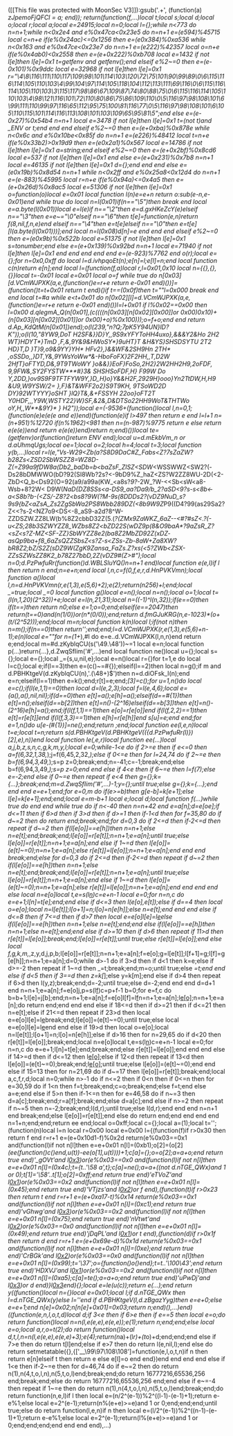 ([[This file was protected with MoonSec V3]]):gsub('.+', (function(a) _zJpemoFjQFCI = a; end)); return(function(f,...)local t;local s;local d;local o;local r;local a;local e=24915;local n=0;local l={};while n<773 do n=n+1;while n<0x2e4 and e%0x47ca<0x23e5 do n=n+1 e=(e*594)%45715 local c=n+e if(e%0x24ac)<=0x1256 then e=(e*0x384)%0xa536 while n<0x163 and e%0x47ce<0x23e7 do n=n+1 e=(e*222)%42357 local o=n+e if(e%0x4ab0)<0x2558 then e=(e+0x222)%0xb708 local e=1432 if not l[e]then l[e]=0x1 t=getfenv and getfenv();end elseif e%2~=0 then e=(e-0x101)%0x9ddc local e=32968 if not l[e]then l[e]=0x1 r="\4\8\116\111\110\117\109\98\101\114\103\120\72\75\101\90\99\89\0\6\115\116\114\105\110\103\4\99\104\97\114\105\118\104\112\113\111\69\116\0\6\115\116\114\105\110\103\3\115\117\98\86\67\109\87\74\80\88\75\0\6\115\116\114\105\110\103\4\98\121\116\101\72\110\80\86\75\86\109\110\0\5\116\97\98\108\101\6\99\111\110\99\97\116\65\112\95\75\100\81\116\77\0\5\116\97\98\108\101\6\105\110\115\101\114\116\113\108\101\103\109\65\95\81\5";end else e=(e-0x27)%0x54b4 n=n+1 local e=3478 if not l[e]then l[e]=0x1 t=(not t)and _ENV or t;end end end elseif e%2~=0 then e=(e+0xba)%0x878e while n<0x6c and e%0x10be<0x85f do n=n+1 e=(e*226)%48412 local t=n+e if(e%0x33b2)>0x19d9 then e=(e*0x2a1)%0x567 local e=14786 if not l[e]then l[e]=0x1 a=string;end elseif e%2~=0 then e=(e+0x2bf)%0x8cd6 local e=537 if not l[e]then l[e]=0x1 end else e=(e+0x231)%0x7b8 n=n+1 local e=46135 if not l[e]then l[e]=0x1 d={};end end end else e=(e*0x19b)%0x8d54 n=n+1 while n<0x2ff and e%0x25a8<0x12d4 do n=n+1 e=(e-883)%45995 local r=n+e if(e%0x94a)<=0x4a5 then e=(e+0x26d)%0x8ac5 local e=51306 if not l[e]then l[e]=0x1 o=function(o)local e=0x01 local function l(n)e=e+n return o:sub(e-n,e-0x01)end while true do local n=l(0x01)if(n=="\5")then break end local e=a.byte(l(0x01))local e=l(e)if n=="\2"then e=d.gxHKeZcY(e)elseif n=="\3"then e=e~="\0"elseif n=="\6"then t[e]=function(e,n)return f(8,nil,f,n,e)end elseif n=="\4"then e=t[e]elseif n=="\0"then e=t[e][l(a.byte(l(0x01)))];end local n=l(0x08)d[n]=e end end end elseif e%2~=0 then e=(e*0x9b)%0x522b local e=51375 if not l[e]then l[e]=0x1 s=tonumber;end else e=(e+0x139)%0x92bd n=n+1 local e=71940 if not l[e]then l[e]=0x1 end end end end end e=(e-923)%7762 end o(r);local e={};for n=0x0,0xff do local l=d.ivhpqoEt(n);e[n]=l;e[l]=n;end local function c(n)return e[n];end local l=(function(f,a)local r,l=0x01,0x10 local n={{},{},{}}local t=-0x01 local e=0x01 local o=f while true do n[0x03][d.VCmWJPXK(a,e,(function()e=r+e return e-0x01 end)())]=(function()t=t+0x01 return t end)()if t==(0x0f)then t=""l=0x000 break end end local t=#a while e<t+0x01 do n[0x02][l]=d.VCmWJPXK(a,e,(function()e=r+e return e-0x01 end)())l=l+0x01 if l%0x02==0x00 then l=0x00 d.qlegmA_Q(n[0x01],(c((((n[0x03][n[0x02][0x00]]or 0x00)*0x10)+(n[0x03][n[0x02][0x01]]or 0x00)+o)%0x100)));o=f+o;end end return d.Ap_KdQtM(n[0x01])end);o(l(239,"n?Q;7pK5Y94UN}lD?K"));o(l(10,"8*YW9,DoT H2SF&}}D}Y,,9S9xYFYT*oHH4uxo},&&&Y2&Ho 2H2 WT}HDYT*}TmD ,F,&,9Y&9&*HWo*SY*}9uHT}T &H&YS}SHSDSYTU 2T2 HD}T,D }T}9,o9&9YY}YH* HFv2},}&&WF&2SH9Hn  2TH* ,oS*S*Do,,}DT,Y&,9YWsYoWw*&-HboFoFX}*2F2HH,,T,D2W 2HfT}oFTYD,D&,*9T9TWoW*Y }o&&}}EoF}F*oSo,2H2}2W2HH2H9,2oFDF, 9,9FW&,SY2FYSTW***#}*3& SHSHSoFDF,H} F99W Do Y,2DD,}ov9S9F9TFTFYW9Y,*}*D_H}o}Y&*&H2*F,2929H}ooo}Yn*2TtDW,H,H9 &U9,W9YS*W/2= },F}&T&WFF2o2}S*9T9KH, 9TSoWD2D D*Y}92WTYYY}*o*SHT }lQ}T&,&+FSSYH* 22oo}oFT2T *Y0HDF,,,Y9*W,WS*TY2*2}W}SF,&2&,D&DTSo2*2HH9WoT&THTWo oY,H,,W**&9*Y}* } H2"));local e=(-9536+(function()local l,n=0,1;(function(e)e(e(e and e))end)(function(e)if l>497 then return e end l=l+1 n=(n+951)%12720 if(n%1962)<981 then n=(n-987)%9775 return e else return e(e(e))end return e(e(e))end)return n;end)())local te=(getfenv)or(function()return _ENV end);local u=d.mEkbVm_n or d.aUhmqUgs;local oe=1;local o=2;local h=4;local t=3;local function y(b,...)local r=l(e,"Vs-W29_<Zb(a?S8D9DaC#Z_Fabs<_Z?7sZaZW?b28Zs<ZSD2SbWSZZ8=WZ8D_-Z(=Z99a9fDW8a(Db2_baDb=b<baZsF_ZISZ<SDW_<WSSWWZ<SW2?(-Ds28bDMWWO(bD?92(SI8Wb?2s?<-9bD9%Z_haZ<ZS?W2ZZ8WU-2D(<2-ZbD<Q_b<Ds92(O=92(a9/a99a(KW_<a8s?_9?_-2W_?W-<<Sb<sW<a8-Wsb+8?2W< D9W(_NaD{DZ8SSs<a-DS9_aa?D_*a9/b_2?aSD<9?s-s<8b<-a<S8b?b-(<ZS/-Z8?2<bs8?9W(?M-9s(8DDDs2?(vDZ9NuD_s?9s9{bZ<aZsA_Zs2ZgSbWa2PS8Wbb289DZ(<8b9W9Z*P9((D4?99(as29Sa2?Z<<?s-2<NZ7o9<DS<-8_aS9-a2d?8^W-ZZDSZW.ZZ8LW(b%8Z2cbbD32Z(5.(_?(ZMx9ZaWKZ_6aZ--<#?#sZ<.?(-u<ZS;28b3SZWYZZ8_WZbs8Z2<bZD22S(wDZ9p(8&O9baA*?_9aZsR_Z?<sZ<s?Z-MZ<SF-ZZ}SbWYZZ8e2(ba8Z2MbZD92Z(xDZ_-asQp9ba+f8_6aZsQZZSbsZ<s?Z-s<ZSs-Zb-8aW+Za8XW?bR8Z2;bZ/S2Z(sDZ9W(ZgK9Zansa_FaZs._Z?xs(<5?ZWb<ZSX-ZZsSZWsZZ8K2_b78Z27bbD,2Z(vDZ9#(Z>#");local n=0;d.PzPwfuRr(function()d.WBLSluYQ()n=n+1 end)local function e(e,l)if l then return n end;n=e+n;end local l,n,c=f(0,f,e,r,d.HnPVKVmn);local function a()local l,n=d.HnPVKVmn(r,e(1,3),e(5,6)+2);e(2);return(n*256)+l;end;local _=true;local _=0 local function g()local e=n();local n=n();local o=1;local t=(l(n,1,20)*(2^32))+e;local e=l(n,21,31);local n=((-1)^l(n,32));if(e==0)then if(t==_)then return n*0;else e=1;o=0;end;elseif(e==2047)then return(t==0)and(n*(1/0))or(n*(0/0));end;return d.fmGJuKRG(n,e-1023)*(o+(t/(2^52)));end;local m=n;local function k(n)local l;if(not n)then n=m();if(n==0)then return'';end;end;l=d.VCmWJPXK(r,e(1,3),e(5,6)+n-1);e(n)local e=""for n=(1+_),#l do e=e..d.VCmWJPXK(l,n,n)end return e;end;local m=#d.zKyblqCU(s('\49.\48'))~=1 local e=n;local function p(...)return{...},d.ZwqSfIim('#',...)end local function ne()local u={};local s={};local e={};local _={s,u,nil,e};local e=n()local r={}for t=1,e do local l=c();local e;if(l==3)then e=(c()~=#{});elseif(l==2)then local n=g();if m and d.PBHKtgeV(d.zKyblqCU(n),'.(\48+)$')then n=d.diOFsk_I(n);end e=n;elseif(l==1)then e=k();end;r[t]=e;end;_[3]=c();for u=1,n()do local e=c();if(l(e,1,1)==0)then local d=l(e,2,3);local f=l(e,4,6);local e={a(),a(),nil,nil};if(d==0)then e[t]=a();e[h]=a();elseif(d==#{1})then e[t]=n();elseif(d==b[2])then e[t]=n()-(2^16)elseif(d==b[3])then e[t]=n()-(2^16)e[h]=a();end;if(l(f,1,1)==1)then e[o]=r[e[o]]end if(l(f,2,2)==1)then e[t]=r[e[t]]end if(l(f,3,3)==1)then e[h]=r[e[h]]end s[u]=e;end end;for e=1,n()do u[e-(#{1})]=ne();end;return _;end;local function ee(l,e,n)local t=e;local t=n;return s(d.PBHKtgeV(d.PBHKtgeV(({d.PzPwfuRr(l)})[2],e),n))end local function le(_,e,r)local function ee(...)local a,j,b,z,s,n,c,g,k,m,y,l;local e=0;while-1<e do if 2>=e then if e<=0 then a=f(6,32,1,38,_);j=f(6,45,2,32,_);else if 0<=e then for l=24,74 do if 2~=e then b=f(6,94,3,49,_);s=p z=0;break;end;n=-41;c=-1;break;end;else b=f(6,94,3,49,_);s=p z=0;end end else if 4<e then if 6~=e then l=f(7);else e=-2;end else if 0~=e then repeat if e<4 then g={};k={...};break;end;m=d.ZwqSfIim('#',...)-1;y={};until true;else g={};k={...};end end end e=e+1;end;for e=0,m do if(e>=b)then g[e-b]=k[e+1];else l[e]=k[e+1];end;end;local e=m-b+1 local e;local d;local function f(...)while true do end end while true do if n<-40 then n=n+42 end e=a[n];d=e[oe];if d<=11 then if 6>d then if 3>d then if d>=1 then if-1<d then for f=35,80 do if d~=2 then do return end;break;end;for d=0,3 do if 2<=d then if-2<=d then repeat if d~=2 then if(l[e[o]]==e[h])then n=n+1;else n=e[t];end;break;end;l[e[o]]=r[e[t]];n=n+1;e=a[n];until true;else l[e[o]]=r[e[t]];n=n+1;e=a[n];end else if 1~=d then l[e[o]]=(e[t]~=0);n=n+1;e=a[n];else r[e[t]]=l[e[o]];n=n+1;e=a[n];end end end break;end;else for d=0,3 do if 2<=d then if-2<=d then repeat if d~=2 then if(l[e[o]]==e[h])then n=n+1;else n=e[t];end;break;end;l[e[o]]=r[e[t]];n=n+1;e=a[n];until true;else l[e[o]]=r[e[t]];n=n+1;e=a[n];end else if 1~=d then l[e[o]]=(e[t]~=0);n=n+1;e=a[n];else r[e[t]]=l[e[o]];n=n+1;e=a[n];end end end end else local n=e[o]local t,e=s(l[n](u(l,n+1,e[t])))c=e+n-1 local e=0;for n=n,c do e=e+1;l[n]=t[e];end;end else if d<=3 then l(e[o],e[t]);else if d==4 then local o=e[o];local n=l[e[t]];l[o+1]=n;l[o]=n[e[h]];else n=e[t];end end end else if d<=8 then if 7<=d then if d>7 then local e=e[o]l[e]=l[e](u(l,e+1,c))else if(l[e[o]]==e[h])then n=n+1;else n=e[t];end;end else if(l[e[o]]==e[h])then n=n+1;else n=e[t];end;end else if d>=10 then if d>6 then repeat if 11>d then r[e[t]]=l[e[o]];break;end;l[e[o]]=r[e[t]];until true;else r[e[t]]=l[e[o]];end else local f,g,k,m,_,z,y,d,j,p,b;l[e[o]]=r[e[t]];n=n+1;e=a[n];f=e[o];g=l[e[t]];l[f+1]=g;l[f]=g[e[h]];n=n+1;e=a[n];d=0;while d>-1 do if 3>d then if d<1 then k=e;else if d>=-2 then repeat if 1~=d then _=t;break;end;m=o;until true;else _=t;end end else if d<5 then if 3==d then z=k[_];else y=k[m];end else if d>4 then repeat if 6>d then l(y,z);break;end;d=-2;until true;else d=-2;end end end d=d+1 end n=n+1;e=a[n];f=e[o]j,p=s(l[f](u(l,f+1,e[t])))c=p+f-1 b=0;for e=f,c do b=b+1;l[e]=j[b];end;n=n+1;e=a[n];f=e[o]l[f]=l[f](u(l,f+1,c))n=n+1;e=a[n];l[e[o]]();n=n+1;e=a[n];do return end;end end end else if 18<=d then if d>=21 then if d<=21 then n=e[t];else if 21<=d then repeat if 23>d then local e=e[o]l[e]=l[e](u(l,e+1,c))break;end;l[e[o]]=(e[t]~=0);until true;else local e=e[o]l[e]=l[e](u(l,e+1,c))end end else if 19>d then local o=e[o];local n=l[e[t]];l[o+1]=n;l[o]=n[e[h]];else if d>16 then for n=29,65 do if d<20 then r[e[t]]=l[e[o]];break;end;local n=e[o]local t,e=s(l[n](u(l,n+1,e[t])))c=e+n-1 local e=0;for n=n,c do e=e+1;l[n]=t[e];end;break;end;else r[e[t]]=l[e[o]];end end end else if 14>=d then if d<=12 then l[e[o]]();else if 12<d then repeat if 13<d then l[e[o]]=(e[t]~=0);break;end;l[e[o]]();until true;else l[e[o]]=(e[t]~=0);end end else if 15<d then if d>=13 then for n=21,69 do if d~=17 then l[e[o]]=r[e[t]];break;end;local a,c,f,r,d;local n=0;while n>-1 do if n<=2 then if 0<n then if 0<=n then for e=30,59 do if 1<n then f=t;break;end;c=o;break;end;else f=t;end else a=e;end else if 5>n then if-1<=n then for e=46,58 do if n~=3 then d=a[c];break;end;r=a[f];break;end;else d=a[c];end else if n>=2 then repeat if n~=5 then n=-2;break;end;l(d,r);until true;else l(d,r);end end end n=n+1 end break;end;else l[e[o]]=r[e[t]];end else do return end;end end end end n=1+n;end;end;return ee end;local o=0xff;local c={};local a=(1);local t='';(function(n)local l=n local r=0x00 local e=0x00 l={(function(f)if r>0x30 then return f end r=r+1 e=(e+0x10d1-f)%0x2d return(e%0x03==0x1 and(function(l)if not n[l]then e=e+0x01 n[l]=(0xb1);o[2]=(o[2]*(ee(function()c()end,u(t))-ee(o[1],u(t))))+1;c[a]={};o=o[2];a=a+o;end return true end)'_gOVt'and l[0x3](0x395+f))or(e%0x03==0x0 and(function(l)if not n[l]then e=e+0x01 n[l]=(0x4c);t={t..'\58 a',t};c[a]=ne();a=a+((not d.nTGE_QWx)and 1 or 0);t[1]='\58'..t[1];o[2]=0xff;end return true end)'eTVoZ'and l[0x1](f+0x2a8))or(e%0x03==0x2 and(function(l)if not n[l]then e=e+0x01 n[l]=(0x45);end return true end)'VTjzs'and l[0x2](f+0x2a1))or f end),(function(t)if r>0x23 then return t end r=r+1 e=(e+0xa17-t)%0x14 return(e%0x03==0x1 and(function(l)if not n[l]then e=e+0x01 n[l]=(0xc1);end return true end)'vGhwg'and l[0x3](0x243+t))or(e%0x03==0x2 and(function(l)if not n[l]then e=e+0x01 n[l]=(0x75);end return true end)'nVtwt'and l[0x2](t+0x32e))or(e%0x03==0x0 and(function(l)if not n[l]then e=e+0x01 n[l]=(0x49);end return true end)'jDqPL'and l[0x1](t+0x201))or t end),(function(d)if r>0x1f then return d end r=r+1 e=(e+0x69e-d)%0x1d return(e%0x03==0x1 and(function(l)if not n[l]then e=e+0x01 n[l]=(0xe);end return true end)'CrBGk'and l[0x2](0x10a+d))or(e%0x03==0x0 and(function(l)if not n[l]then e=e+0x01 n[l]=(0x99);t='\37';o={function()o()end};t=t..'\100\43';end return true end)'HDXVJ'and l[0x1](d+0x22b))or(e%0x03==0x2 and(function(l)if not n[l]then e=e+0x01 n[l]=(0xa5);c[a]=te();a=a+o;end return true end)'uPwDj'and l[0x3](d+0x1c7))or d end)}l[0x3](0x604)end){};local e=le(u(c));return e(...);end return y((function()local n={}local e=0x01;local l;if d.nTGE_QWx then l=d.nTGE_QWx(y)else l=''end if d.PBHKtgeV(l,d.zBgazYyg)then e=e+0;else e=e+1;end n[e]=0x02;n[n[e]+0x01]=0x03;return n;end)(),...)end)((function(e,n,l,o,t,d)local d;if 3<e then if 6>e then if e==5 then local e=o;do return function()local n=n(l,e(e,e),e(e,e));e(1);return n;end;end;else local e=o;local a,r,o=t(2);do return function()local d,t,l,n=n(l,e(e,e),e(e,e)+3);e(4);return(n*a)+(l*r)+(t*o)+d;end;end;end else if 7>e then do return t[l]end;else if e>7 then do return l(e,nil,l);end else do return setmetatable({},{['__\99\97\108\108']=function(e,l,o,t,n)if n then return e[n]elseif t then return e else e[l]=o end end})end end end end else if 1<e then if-2~=e then for d=46,74 do if e~=2 then do return n(1),n(4,t,o,l,n),n(5,t,o,l)end;break;end;do return 16777216,65536,256 end;break;end;else do return 16777216,65536,256 end;end else if e~=-4 then repeat if 1~=e then do return n(1),n(4,t,o,l,n),n(5,t,o,l)end;break;end;do return function(n,e,l)if l then local e=(n/2^(e-1))%2^((l-1)-(e-1)+1);return e-e%1;else local e=2^(e-1);return(n%(e+e)>=e)and 1 or 0;end;end;end;until true;else do return function(l,e,n)if n then local e=(l/2^(e-1))%2^((n-1)-(e-1)+1);return e-e%1;else local e=2^(e-1);return(l%(e+e)>=e)and 1 or 0;end;end;end;end end end end),...)
